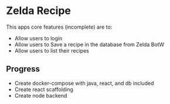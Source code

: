 # Zelda Recipe

This apps core features (incomplete) are to:

  - Allow users to login
  - Allow users to Save a recipe in the database from Zelda BotW
  - Allow users to list their recipes



## Progress

- Create docker-compose with java, react, and db included
- Create react scaffolding
- Create node backend

